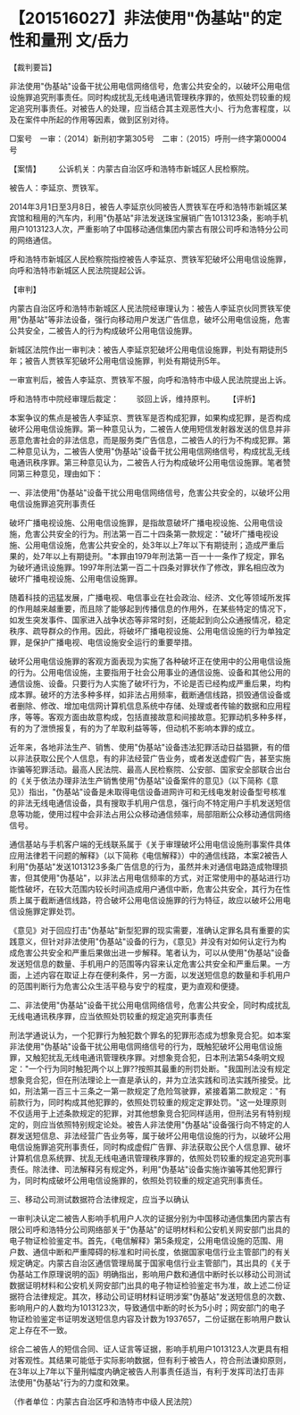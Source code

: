# 【201516027】非法使用"伪基站"的定性和量刑 文/岳力

【裁判要旨】

非法使用"伪基站"设备干扰公用电信网络信号，危害公共安全的，以破坏公用电信设施罪追究刑事责任。同时构成扰乱无线电通讯管理秩序罪的，依照处罚较重的规定追究刑事责任。对被告人的处理，应当结合其主观恶性大小、行为危害程度，以及在案件中所起的作用等因素，做到区别对待。

□案号　一审：（2014）新刑初字第305号　二审：（2015）呼刑一终字第00004号

【案情】 　　公诉机关：内蒙古自治区呼和浩特市新城区人民检察院。

被告人：李延京、贾铁军。

2014年3月1日至3月8日，被告人李延京伙同被告人贾铁军在呼和浩特市新城区某宾馆和租用的汽车内，利用"伪基站"非法发送珠宝展销广告1013123条，影响手机用户1013123人次，严重影响了中国移动通信集团内蒙古有限公司呼和浩特分公司的网络通信。

呼和浩特市新城区人民检察院指控被告人李延京、贾铁军犯破坏公用电信设施罪，向呼和浩特市新城区人民法院提起公诉。

【审判】

内蒙古自治区呼和浩特市新城区人民法院经审理认为：被告人李延京伙同贾铁军使用"伪基站"等非法设备，强行向移动用户发送广告信息，破坏公用电信设施，危害公共安全，二被告人的行为构成破坏公用电信设施罪。

新城区法院作出一审判决：被告人李延京犯破坏公用电信设施罪，判处有期徒刑5年；被告人贾铁军犯破坏公用电信设施罪，判处有期徒刑5年。

一审宣判后，被告人李延京、贾铁军不服，向呼和浩特市中级人民法院提出上诉。

呼和浩特市中院经审理后裁定： 　　驳回上诉，维持原判。 　　【评析】

本案争议的焦点是被告人李延京、贾铁军是否构成犯罪，如果构成犯罪，是否构成破坏公用电信设施罪。第一种意见认为，二被告人使用短信发射器发送的信息并非恶意危害社会的非法信息，而是服务类广告信息，二被告人的行为不构成犯罪。第二种意见认为，二被告人使用"伪基站"设备干扰公用电信网络信号，构成扰乱无线电通讯秩序罪。第三种意见认为，二被告人行为构成破坏公用电信设施罪。笔者赞同第三种意见，理由如下：

一、非法使用"伪基站"设备干扰公用电信网络信号，危害公共安全的，以破坏公用电信设施罪追究刑事责任

破坏广播电视设施、公用电信设施罪，是指故意破坏广播电视设施、公用电信设施，危害公共安全的行为。刑法第一百二十四条第一款规定："破坏广播电视设施、公用电信设施，危害公共安全的，处3年以上7年以下有期徒刑；造成严重后果的，处7年以上有期徒刑。"本罪由1979年刑法第一百一十一条作了规定，罪名为破坏通讯设施罪。1997年刑法第一百二十四条对罪状作了修改，罪名相应改为破坏广播电视设施、公用电信设施罪。

随着科技的迅猛发展，广播电视、电信事业在社会政治、经济、文化等领域所发挥的作用越来越重要，而且除了能够起到传播信息的作用外，在某些特定的情况下，如发生突发事件、国家进入战争状态等非常时刻，还能起到向公众通报情况，稳定秩序、疏导群众的作用。因此，将破坏广播电视设施、公用电信设施的行为单独定罪，是保护广播电视、电信设施安全运行的重要举措。

破坏公用电信设施罪的客观方面表现为实施了各种破坏正在使用中的公用电信设施的行为。公用电信设施，主要指用于社会公用事业的通信设施、设备和其他公用的通信设施、设备。只要行为人实施了破坏行为，不论是否已经构成严重后果，均构成本罪。破坏的方法多种多样，如非法占用频率，截断通信线路，损毁通信设备或者删除、修改、增加电信网计算机信息系统中存储、处理或者传输的数据和应用程序，等等。客观方面由故意构成，包括直接故意和间接故意。犯罪动机多种多样，有的为了泄愤报复，有的为了牟取利益等等，但动机不影响本罪的成立。

近年来，各地非法生产、销售、使用"伪基站"设备违法犯罪活动日益猖獗，有的借以非法获取公民个人信息，有的非法经营广告业务，或者发送虚假广告，甚至实施诈骗等犯罪活动。最高人民法院、最高人民检察院、公安部、国家安全部联合出台的《关于依法办理非法生产销售使用"伪基站"设备案件的意见》（以下简称《意见》）指出，"伪基站"设备是未取得电信设备进网许可和无线电发射设备型号核准的非法无线电通信设备，具有搜取手机用户信息，强行向不特定用户手机发送短信息等功能，使用过程中会非法占用公众移动通信频率，局部阻断公众移动通信网络信号。

通信基站与手机客户端的无线联系属于《关于审理破坏公用电信设施刑事案件具体应用法律若干问题的解释》（以下简称《电信解释》）中的通信线路，本案2被告人利用"伪基站"发送1013123多条广告信息的行为，虽然并未对通信电路造成物理损害，但其使用"伪基站"，以非法占用电信频率的方式，对正常使用中的基站进行功能性破坏，在较大范围内较长时间造成用户通信中断，危害公共安全，其行为在性质上属于截断通信线路，符合破坏公用电信设施罪的行为特征，故应以破坏公用电信设施罪定罪处罚。

《意见》对于回应打击"伪基站"新型犯罪的现实需要，准确认定罪名具有重要的实践意义，但针对非法使用"伪基站"设备的行为，《意见》并没有对如何认定行为构成危害公共安全和严重后果做出进一步解释。笔者认为，可以从使用"伪基站"设备发送短信息的数量、手机用户的范围等内容来认定危害公共安全和严重后果。一方面，上述内容在取证上存在便利条件，另一方面，以发送短信息的数量和手机用户的范围判断行为危害公众生活平稳与安宁的程度，更为直观和便捷。

二、非法使用"伪基站"设备干扰公用电信网络信号，危害公共安全，同时构成扰乱无线电通讯秩序罪，应当依照处罚较重的规定追究刑事责任

刑法学通说认为，一个犯罪行为触犯数个罪名的犯罪形态成为想象竞合犯。如本案非法使用"伪基站"设备干扰公用电信网络信号的行为，既触犯破坏公用电信设施罪，又触犯扰乱无线电通讯管理秩序罪。对想象竞合犯，日本刑法第54条明文规定："一个行为同时触犯两个以上罪??按照其最重的刑罚处断。"我国刑法没有规定想象竞合犯，但在刑法理论上一直是承认的，并为立法实践和司法实践所接受。比如，刑法第一百三十三条之一第一款规定了危险驾驶罪，紧接着第二款规定："有前款行为，同时构成其他犯罪的，依照处罚较重的规定定罪处罚。"这一处理原则不仅适用于上述条款规定的犯罪，对其他想象竞合犯同样适用，但刑法另有特别规定的，则应当依照特别规定论处。被告人非法使用"伪基站"设备强行向不特定的人群发送短信息、非法经营广告业务等，属于破坏公用电信设施的行为，以破坏公用电信设施罪追究刑事责任，同时构成虚假广告罪、非法获取公民个人信息罪、破坏计算机信息系统罪、扰乱无线电通讯管理秩序罪的，依照处罚较重的规定追究刑事责任。除法律、司法解释另有规定外，利用"伪基站"设备实施诈骗等其他犯罪行为，同时构成破坏公用电信设施罪的，依照处罚较重的规定追究刑事责任。

三、移动公司测试数据符合法律规定，应当予以确认

一审判决认定二被告人影响手机用户人次的证据分别为中国移动通信集团内蒙古有限公司呼和浩特分公司网络部关于"伪基站"的证明材料和公安机关网安部门出具的电子物证检验鉴定书。首先，《电信解释》第5条规定，公用电信设施的范围、用户数、通信中断和严重障碍的标准和时间长度，依据国家电信行业主管部门的有关规定确定。内蒙古自治区通信管理局属于国家电信行业主管部门，其出具的《关于伪基站工作原理说明的函》明确指出，影响用户数和通信中断时长以移动公司测试数据证明材料和公安机关网安部门出具的电子物证检验鉴定书为准，故上述二份证据符合法律规定。其次，移动公司证明材料证明涉案"伪基站"发送短信息的次数、影响用户的人数均为1013123次，导致通信中断的时长为5小时；网安部门的电子物证检验鉴定书证明发送短信息内容及计数为1937657，二份证据在影响用户数认定上存在不一致。

综合二被告人的短信合同、证人证言等证据，影响手机用户1013123人次更具有相对客观性。其结果可能低于实际影响数据，但有利于被告人，符合刑法谦抑原则，在3年以上7年以下量刑幅度内确定被告人刑事责任适当，有利于发挥司法打击非法使用"伪基站"行为的力度和效果。

（作者单位：内蒙古自治区呼和浩特市中级人民法院）